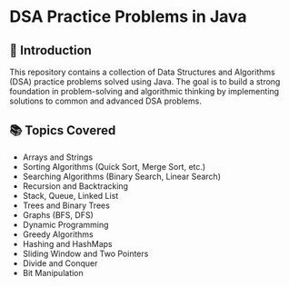 # DSA Practice Problems in Java

## 📘 Introduction

This repository contains a collection of Data Structures and Algorithms (DSA) practice problems solved using Java. The goal is to build a strong foundation in problem-solving and algorithmic thinking by implementing solutions to common and advanced DSA problems.

## 📚 Topics Covered

- Arrays and Strings
- Sorting Algorithms (Quick Sort, Merge Sort, etc.)
- Searching Algorithms (Binary Search, Linear Search)
- Recursion and Backtracking
- Stack, Queue, Linked List
- Trees and Binary Trees
- Graphs (BFS, DFS)
- Dynamic Programming
- Greedy Algorithms
- Hashing and HashMaps
- Sliding Window and Two Pointers
- Divide and Conquer
- Bit Manipulation
